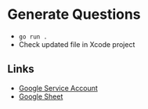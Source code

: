 # Generate Questions

* ```go run .```
* Check updated file in Xcode project

## Links
* [Google Service Account](https://console.cloud.google.com/iam-admin/serviceaccounts/details/104851397375634023364?project=dependable-flag-372222&supportedpurview=project)
* [Google Sheet](https://docs.google.com/spreadsheets/d/1W8yqHxZSoJW_-jmmtzjLooCrUE8ShFayRFeRZTJFpl0/edit#gid=0)

